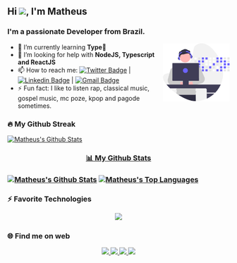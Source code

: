 <h2 >Hi <img src="https://raw.githubusercontent.com/MartinHeinz/MartinHeinz/master/wave.gif" width="30px">, I'm Matheus</h2>
<h3 >I'm a passionate Developer from Brazil.</h3>

<img src="https://github.com/MatheusF99/MatheusF99/blob/Workplace/assets/developer.svg" width="30%" align="right"/>

- 🌱 I’m currently learning **Type💙**
- 🤔 I’m looking for help with **NodeJS, Typescript and ReactJS** 
- 📫 How to reach me: [![Twitter Badge](https://img.shields.io/twitter/url?style=social&url=https%3A%2F%2Ftwitter.com%2FMatynele)](https://twitter.com/Matynele) | [![Linkedin Badge](https://img.shields.io/badge/-Matheus%20Fontenele-6633cc?style=flat-square&logo=Linkedin&logoColor=white&link=https://www.linkedin.com/in/matheus-fontenele-7433aa194/)](https://www.linkedin.com/in/matheus-fontenele-7433aa194/) |
[![Gmail Badge](https://img.shields.io/badge/-mc79846@gmail.com-6633cc?style=flat-square&logo=Gmail&logoColor=white&link=mailto:mc79846@gmail.com)](mailto:mc79846@gmail.com)
- ⚡ Fun fact: I like to listen rap, classical music, gospel music, mc poze, kpop and pagode sometimes.

<div>
  <h3>🔥 My Github Streak </h3>
  <a href="https://github.com/MatheusFontenele"><img alt="Matheus's Github Stats" src="http://github-readme-streak-stats.herokuapp.com?user=MatheusFontenele&theme=radical&date_format=M%20j%5B%2C%20Y%5D" /></a>
</div>

<div>
  <a href="https://github.com/MatheusFontenele"  align="center">
     <h3>📊 My Github Stats <h3> 
      <a href="https://github.com/MatheusFontenele"><img alt="Matheus's Github Stats" src="https://github-readme-stats.vercel.app/api?username=MatheusFontenele&show_icons=true&count_private=true&theme=react&hide_border=true&bg_color=0D1117" height="200"  witdh="550" /></a>
      <a href="https://github.com/MatheusFontenele"><img alt="Matheus's Top Languages" src="https://github-readme-stats.vercel.app/api/top-langs/?username=MatheusFontenele&langs_count=8&count_private=true&layout=compact&theme=react&hide_border=true&bg_color=0D1117" height="200"  witdh="550" /></a>
      <br/>
   </a>
</div>
  
<h3>⚡ Favorite Technologies</h3> 

<!-- TODO: Make technologies links takes you to repositories -->

<p align="center">
  <a href="https://skillicons.dev">
    <img src="https://skillicons.dev/icons?i=js,ts,solidity,nodejs,react,nextjs,py,firebase,postgres,figma,vscode,git" />
  </a>
</p>

<h3>🌐 Find me on web</h3> 
<p align="center">
  <a href="">
    <img src="https://skillicons.dev/icons?i=discord" />
    
  </a>
  <a href="https://twitter.com/Matynele">
    <img src="https://skillicons.dev/icons?i=twitter" />
  </a>
  <a href="https://www.linkedin.com/in/matheus-fontenele-7433aa194/">
    <img src="https://skillicons.dev/icons?i=linkedin" />
  </a>
  <a href="https://www.instagram.com/mf.20__/">
    <img src="https://skillicons.dev/icons?i=instagram" />
  </a>
</p>
    

<!---
MatheusFontenele/MatheusFontenele is a ✨ special ✨ repository because its `README.md` (this file) appears on your GitHub profile.
You can click the Preview link to take a look at your changes.
--->
